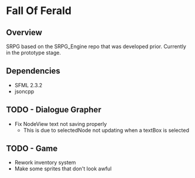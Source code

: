 Fall Of Ferald
==============

## Overview
SRPG based on the SRPG_Engine repo that was developed prior.
Currently in the prototype stage.

## Dependencies
* SFML 2.3.2
* jsoncpp

## TODO - Dialogue Grapher
* Fix NodeView text not saving properly
  * This is due to selectedNode not updating when a textBox is selected


## TODO - Game
* Rework inventory system
* Make some sprites that don't look awful
